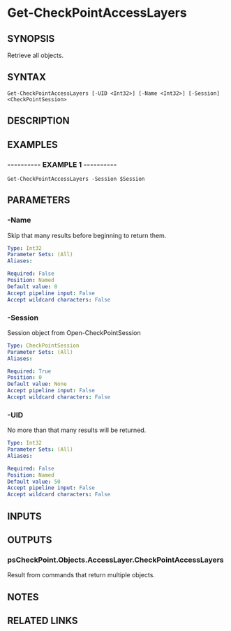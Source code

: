 # Get-CheckPointAccessLayers

## SYNOPSIS
Retrieve all objects.

## SYNTAX

```
Get-CheckPointAccessLayers [-UID <Int32>] [-Name <Int32>] [-Session] <CheckPointSession>
```

## DESCRIPTION

## EXAMPLES

### ----------  EXAMPLE 1  ----------
```
Get-CheckPointAccessLayers -Session $Session
```

## PARAMETERS

### -Name
Skip that many results before beginning to return them.

```yaml
Type: Int32
Parameter Sets: (All)
Aliases: 

Required: False
Position: Named
Default value: 0
Accept pipeline input: False
Accept wildcard characters: False
```

### -Session
Session object from Open-CheckPointSession

```yaml
Type: CheckPointSession
Parameter Sets: (All)
Aliases: 

Required: True
Position: 0
Default value: None
Accept pipeline input: False
Accept wildcard characters: False
```

### -UID
No more than that many results will be returned.

```yaml
Type: Int32
Parameter Sets: (All)
Aliases: 

Required: False
Position: Named
Default value: 50
Accept pipeline input: False
Accept wildcard characters: False
```

## INPUTS

## OUTPUTS

### psCheckPoint.Objects.AccessLayer.CheckPointAccessLayers
Result from commands that return multiple objects.

## NOTES

## RELATED LINKS

